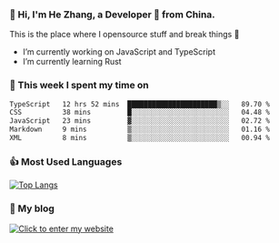 ### 👋 Hi, I'm He Zhang, a Developer 🚀 from China.

This is the place where I opensource stuff and break things :rofl:

- I’m currently working on JavaScript and TypeScript
- I’m currently learning Rust

### 💪 This week I spent my time on 
<!--START_SECTION:waka-->

```txt
TypeScript   12 hrs 52 mins  ██████████████████████▒░░   89.70 %
CSS          38 mins         █░░░░░░░░░░░░░░░░░░░░░░░░   04.48 %
JavaScript   23 mins         ▓░░░░░░░░░░░░░░░░░░░░░░░░   02.72 %
Markdown     9 mins          ▒░░░░░░░░░░░░░░░░░░░░░░░░   01.16 %
XML          8 mins          ▒░░░░░░░░░░░░░░░░░░░░░░░░   00.94 %
```

<!--END_SECTION:waka-->

### 👍 Most Used Languages
[![Top Langs](https://github-readme-stats.vercel.app/api/top-langs/?username=zhanghecool&layout=compact)](https://zhanghe.cool)

### 🌈 My blog 
[![Click to enter my website](https://cdn.jsdelivr.net/gh/zhanghecool/assets/images/gif/zhanghecools.gif)](https://zhanghe.cool)
